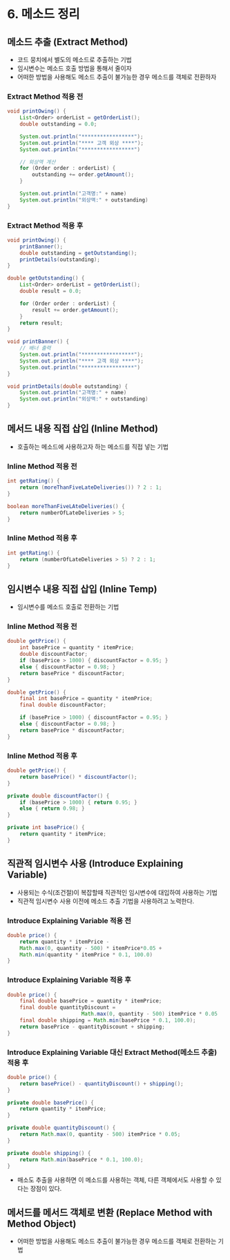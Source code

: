 # 6. 메소드 정리

## 메소드 추출 (Extract Method)  
- 코드 뭉치에서 별도의 메소드로 추출하는 기법 
- 임시변수는 메소드 호출 방법을 통해서 줄이자
- 어떠한 방법을 사용해도 메소드 추출이 불가능한 경우 메소드를 객체로 전환하자

### Extract Method 적용 전
~~~java
void printOwing() {
    List<Order> orderList = getOrderList();
    double outstanding = 0.0;

    System.out.println("*****************");
    System.out.println("**** 고객 외상 ****");
    System.out.println("*****************")

    // 외상액 계산
    for (Order order : orderList) {
        outstanding += order.getAmount();
    }

    System.out.println("고객명:" + name)
    System.out.println("외상액:" + outstanding)
}
~~~

### Extract Method 적용 후
~~~java
void printOwing() {
    printBanner();
    double outstanding = getOutstanding();
    printDetails(outstanding);
}

double getOutstanding() {
    List<Order> orderList = getOrderList();
    double result = 0.0;

    for (Order order : orderList) {
        result += order.getAmount();
    }
    return result;
}

void printBanner() {
    // 배너 출력
    System.out.println("*****************");
    System.out.println("**** 고객 외상 ****");
    System.out.println("*****************")
}

void printDetails(double outstanding) {
    System.out.println("고객명:" + name)
    System.out.println("외상액:" + outstanding)
}
~~~

## 메서드 내용 직접 삽입 (Inline Method)
- 호출하는 메소드에 사용하고자 하는 메소드를 직접 넣는 기법  

### Inline Method 적용 전
~~~java
int getRating() {
    return (moreThanFiveLateDeliveries()) ? 2 : 1;
}

boolean moreThanFiveLAteDeliveries() {
    return numberOfLateDeliveries > 5;
}
~~~

### Inline Method 적용 후
~~~java
int getRating() {
    return (numberOfLateDeliveries > 5) ? 2 : 1;
}
~~~


## 임시변수 내용 직접 삽입 (Inline Temp)
- 임시변수를 메소드 호출로 전환하는 기법

### Inline Method 적용 전
~~~java
double getPrice() {
    int basePrice = quantity * itemPrice;
    double discountFactor;
    if (basePrice > 1000) { discountFactor = 0.95; }
    else { discountFactor = 0.98; }
    return basePrice * discountFactor;
}
~~~

~~~java
double getPrice() {
    final int basePrice = quantity * itemPrice;
    final double discountFactor;

    if (basePrice > 1000) { discountFactor = 0.95; }
    else { discountFactor = 0.98; }
    return basePrice * discountFactor;
}
~~~

### Inline Method 적용 후
~~~java
double getPrice() {
    return basePrice() * discountFactor();
}

private double discountFactor() {
    if (basePrice > 1000) { return 0.95; }
    else { return 0.98; }
}

private int basePrice() {
    return quantity * itemPrice;
}
~~~

## 직관적 임시변수 사용 (Introduce Explaining Variable)
- 사용되는 수식(조건절)이 복잡할때 직관적인 임시변수에 대입하여 사용하는 기법
- 직관적 임시변수 사용 이전에 메소드 추출 기법을 사용하려고 노력한다.

### Introduce Explaining Variable 적용 전
~~~java
double price() {
    return quantity * itemPrice - 
    Math.max(0, quantity - 500) * itemPrice*0.05 + 
    Math.min(quantity * itemPrice * 0.1, 100.0)
}
~~~

### Introduce Explaining Variable 적용 후
~~~java
double price() {
    final double basePrice = quantity * itemPrice;
    final double quantityDiscount = 
                        Math.max(0, quantity - 500) itemPrice * 0.05
    final double shipping = Math.min(basePrice * 0.1, 100.0);
    return basePrice - quantityDiscount + shipping;
}
~~~

### Introduce Explaining Variable 대신 Extract Method(메소드 추출) 적용 후
~~~java
double price() {
    return basePrice() - quantityDiscount() + shipping();
}

private double basePrice() {
    return quantity * itemPrice;
}

private double quantityDiscount() {
    return Math.max(0, quantity - 500) itemPrice * 0.05;
}

private double shipping() {
    return Math.min(basePrice * 0.1, 100.0);
}
~~~
- 매소도 추출을 사용하면 이 메소드를 사용하는 객체, 다른 객체에서도 사용할 수 있다는 장점이 있다.

## 메서드를 메서드 객체로 변환 (Replace Method with Method Object)
- 어떠한 방법을 사용해도 메소드 추출이 불가능한 경우 메소드를 객체로 전환하는 기법
